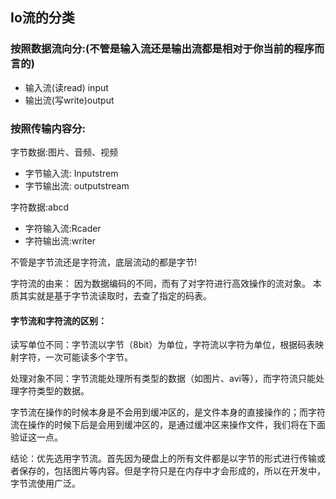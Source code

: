 ## Io流的分类
### 按照数据流向分:(不管是输入流还是输出流都是相对于你当前的程序而言的)
- 输入流(读read) input
- 输出流(写write)output
### 按照传输内容分:
字节数据:图片、音频、视频
- 字节输入流: Inputstrem
- 字节输出流: outputstream

字符数据:abcd
- 字符输入流:Rcader
- 字符输出流:writer

不管是字节流还是字符流，底层流动的都是字节!

字符流的由来： 因为数据编码的不同，而有了对字符进行高效操作的流对象。
本质其实就是基于字节流读取时，去查了指定的码表。

#### 字节流和字符流的区别：


读写单位不同：字节流以字节（8bit）为单位，字符流以字符为单位，根据码表映射字符，一次可能读多个字节。

处理对象不同：字节流能处理所有类型的数据（如图片、avi等），而字符流只能处理字符类型的数据。


字节流在操作的时候本身是不会用到缓冲区的，是文件本身的直接操作的；而字符流在操作的时候下后是会用到缓冲区的，是通过缓冲区来操作文件，我们将在下面验证这一点。


结论：优先选用字节流。首先因为硬盘上的所有文件都是以字节的形式进行传输或者保存的，包括图片等内容。但是字符只是在内存中才会形成的，所以在开发中，字节流使用广泛。




